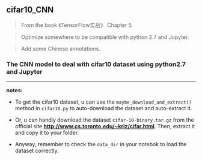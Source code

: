 ## cifar10_CNN

> From the book 《TensorFlow实战》 Chapter 5

> Optimize somewhere to be compatible with python 2.7 and Jupyter.

> Add some Chinese annotations.

### The CNN model to deal with cifar10 dataset using python2.7 and Jupyter

-------

**notes:**

- To get the cifar10 dataset, u can use the `maybe_download_and_extract()` method in `cifar10.py` to auto-download the dataset 
and auto-extract it.

- Or, u can handly download the dataset `cifar-10-binary.tar.gz` from the official site **http://www.cs.toronto.edu/~kriz/cifar.html**.
Then, extract it and copy it to your folder. 

- Anyway, remember to check the `data_dir` in your notebok to load the dataset correctly.


